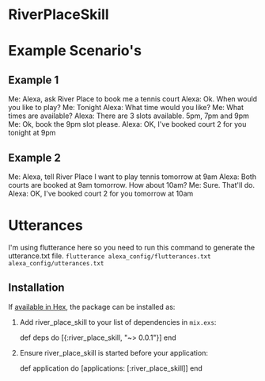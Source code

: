 # RiverPlaceSkill

# Example Scenario's

## Example 1
Me: Alexa, ask River Place to book me a tennis court
Alexa: Ok. When would you like to play?
Me: Tonight
Alexa: What time would you like?
Me: What times are available?
Alexa: There are 3 slots available. 5pm, 7pm and 9pm
Me: Ok, book the 9pm slot please.
Alexa: OK, I've booked court 2 for you tonight at 9pm

## Example 2
Me: Alexa, tell River Place I want to play tennis tomorrow at 9am
Alexa: Both courts are booked at 9am tomorrow. How about 10am?
Me: Sure. That'll do.
Alexa: OK, I've booked court 2 for you tomorrow at 10am

# Utterances

I'm using flutterance here so you need to run this command to generate the utterance.txt file.
``flutterance alexa_config/flutterances.txt alexa_config/utterances.txt``


## Installation

If [available in Hex](https://hex.pm/docs/publish), the package can be installed as:

  1. Add river_place_skill to your list of dependencies in `mix.exs`:

        def deps do
          [{:river_place_skill, "~> 0.0.1"}]
        end

  2. Ensure river_place_skill is started before your application:

        def application do
          [applications: [:river_place_skill]]
        end
